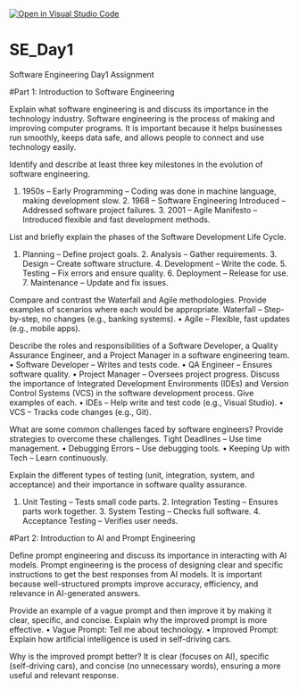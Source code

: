 [![Open in Visual Studio Code](https://classroom.github.com/assets/open-in-vscode-2e0aaae1b6195c2367325f4f02e2d04e9abb55f0b24a779b69b11b9e10269abc.svg)](https://classroom.github.com/online_ide?assignment_repo_id=18378254&assignment_repo_type=AssignmentRepo)
# SE_Day1
Software Engineering Day1 Assignment

#Part 1: Introduction to Software Engineering

Explain what software engineering is and discuss its importance in the technology industry.
Software engineering is the process of making and improving computer programs. It is important because it helps businesses run smoothly, keeps data safe, and allows people to connect and use technology easily.

Identify and describe at least three key milestones in the evolution of software engineering.
1.	1950s – Early Programming – Coding was done in machine language, making development slow.
	2.	1968 – Software Engineering Introduced – Addressed software project failures.
	3.	2001 – Agile Manifesto – Introduced flexible and fast development methods.

List and briefly explain the phases of the Software Development Life Cycle.
1.	Planning – Define project goals.
	2.	Analysis – Gather requirements.
	3.	Design – Create software structure.
	4.	Development – Write the code.
	5.	Testing – Fix errors and ensure quality.
	6.	Deployment – Release for use.
	7.	Maintenance – Update and fix issues.

Compare and contrast the Waterfall and Agile methodologies. Provide examples of scenarios where each would be appropriate.
Waterfall – Step-by-step, no changes (e.g., banking systems).
	•	Agile – Flexible, fast updates (e.g., mobile apps).

Describe the roles and responsibilities of a Software Developer, a Quality Assurance Engineer, and a Project Manager in a software engineering team.
•	Software Developer – Writes and tests code.
	•	QA Engineer – Ensures software quality.
	•	Project Manager – Oversees project progress.
Discuss the importance of Integrated Development Environments (IDEs) and Version Control Systems (VCS) in the software development process. Give examples of each.
•	IDEs – Help write and test code (e.g., Visual Studio).
	•	VCS – Tracks code changes (e.g., Git).

What are some common challenges faced by software engineers? Provide strategies to overcome these challenges.
Tight Deadlines – Use time management.
	•	Debugging Errors – Use debugging tools.
	•	Keeping Up with Tech – Learn continuously.

Explain the different types of testing (unit, integration, system, and acceptance) and their importance in software quality assurance.
1.	Unit Testing – Tests small code parts.
	2.	Integration Testing – Ensures parts work together.
	3.	System Testing – Checks full software.
	4.	Acceptance Testing – Verifies user needs.

#Part 2: Introduction to AI and Prompt Engineering


Define prompt engineering and discuss its importance in interacting with AI models.
Prompt engineering is the process of designing clear and specific instructions to get the best responses from AI models. It is important because well-structured prompts improve accuracy, efficiency, and relevance in AI-generated answers.

Provide an example of a vague prompt and then improve it by making it clear, specific, and concise. Explain why the improved prompt is more effective.
•	Vague Prompt: Tell me about technology.
	•	Improved Prompt: Explain how artificial intelligence is used in self-driving cars.

Why is the improved prompt better?
It is clear (focuses on AI), specific (self-driving cars), and concise (no unnecessary words), ensuring a more useful and relevant response.
